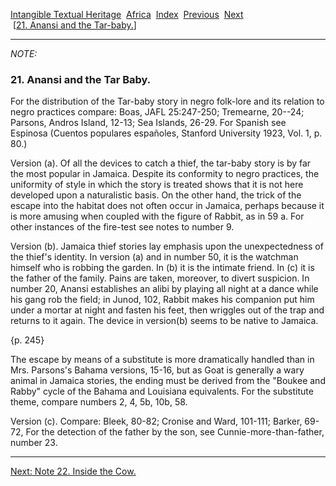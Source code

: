 [Intangible Textual Heritage](../../index)  [Africa](../index) 
[Index](index)  [Previous](jas020n)  [Next](jas022n)   
 \[[21. Anansi and the Tar-baby.](jas021)\]

------------------------------------------------------------------------

*NOTE:* 

### 21. Anansi and the Tar Baby.

For the distribution of the Tar-baby story in negro folk-lore and its
relation to negro practices compare: Boas, JAFL 25:247-250; Tremearne,
20--24; Parsons, Andros Island, 12-13; Sea Islands, 26-29. For Spanish
see Espinosa (Cuentos populares españoles, Stanford University 1923,
Vol. 1, p. 80.)

Version (a). Of all the devices to catch a thief, the tar-baby story is
by far the most popular in Jamaica. Despite its conformity to negro
practices, the uniformity of style in which the story is treated shows
that it is not here developed upon a naturalistic basis. On the other
hand, the trick of the escape into the habitat does not often occur in
Jamaica, perhaps because it is more amusing when coupled with the figure
of Rabbit, as in 59 a. For other instances of the fire-test see notes to
number 9.

Version (b). Jamaica thief stories lay emphasis upon the unexpectedness
of the thief's identity. In version (a) and in number 50, it is the
watchman himself who is robbing the garden. In (b) it is the intimate
friend. In (c) it is the father of the family. Pains are taken,
moreover, to divert suspicion. In number 20, Anansi establishes an alibi
by playing all night at a dance while his gang rob the field; in Junod,
102, Rabbit makes his companion put him under a mortar at night and
fasten his feet, then wriggles out of the trap and returns to it again.
The device in version(b) seems to be native to Jamaica.

{p. 245}

The escape by means of a substitute is more dramatically handled than in
Mrs. Parsons's Bahama versions, 15-16, but as Goat is generally a wary
animal in Jamaica stories, the ending must be derived from the "Boukee
and Rabby" cycle of the Bahama and Louisiana equivalents. For the
substitute theme, compare numbers 2, 4, 5b, 10b, 58.

Version (c). Compare: Bleek, 80-82; Cronise and Ward, 101-111; Barker,
69-72, For the detection of the father by the son, see
Cunnie-more-than-father, number 23.

------------------------------------------------------------------------

[Next: Note 22. Inside the Cow.](jas022n)
